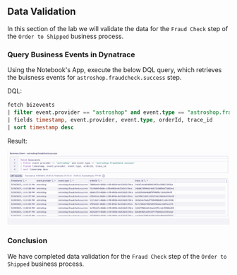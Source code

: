 ## Data Validation

In this section of the lab we will validate the data for the `Fraud Check` step of the `Order to Shipped` business process.

### Query Business Events in Dynatrace

Using the Notebook's App, execute the below DQL query, which retrieves the buisness events for `astroshop.fraudcheck.success` step.  

DQL:
```sql
fetch bizevents
| filter event.provider == "astroshop" and event.type == "astroshop.fraudcheck.success"
| fields timestamp, event.provider, event.type, orderId, trace_id
| sort timestamp desc
```

Result:

![DQL Query](../../../assets/images/03_bizevents_logs_fraudcheck_data_validation_dql.png)

### Conclusion

We have completed data validation for the `Fraud Check` step of the `Order to Shipped` business process.